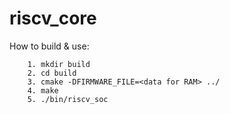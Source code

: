 # riscv_core

How to build & use:
```
    1. mkdir build
    2. cd build
    3. cmake -DFIRMWARE_FILE=<data for RAM> ../
    4. make
    5. ./bin/riscv_soc
```
